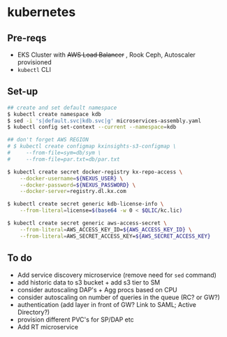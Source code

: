 # kubernetes

## Pre-reqs
* EKS Cluster with ~~AWS Load Balancer~~ , Rook Ceph, Autoscaler provisioned
* `kubectl` CLI


## Set-up
```bash
## create and set default namespace
$ kubectl create namespace kdb
$ sed -i 's|default.svc|kdb.svc|g' microservices-assembly.yaml
$ kubectl config set-context --current --namespace=kdb
```

```bash
## don't forget AWS REGION
# $ kubectl create configmap kxinsights-s3-configmap \
#     --from-file=sym=db/sym \
#     --from-file=par.txt=db/par.txt
```

```bash
$ kubectl create secret docker-registry kx-repo-access \
    --docker-username=${NEXUS_USER} \
    --docker-password=${NEXUS_PASSWORD} \
    --docker-server=registry.dl.kx.com
```

```bash
$ kubectl create secret generic kdb-license-info \
    --from-literal=license=$(base64 -w 0 < $QLIC/kc.lic)
```

```bash
$ kubectl create secret generic aws-access-secret \
    --from-literal=AWS_ACCESS_KEY_ID=${AWS_ACCESS_KEY_ID} \
    --from-literal=AWS_SECRET_ACCESS_KEY=${AWS_SECRET_ACCESS_KEY}
```    


## To do 
* Add service discovery microservice (remove need for `sed` command)
* add historic data to s3 bucket + add s3 tier to SM
* consider autoscaling DAP's + Agg procs based on CPU
* consider autoscaling on number of queries in the queue (RC? or GW?)
* authentication (add layer in front of GW? Link to SAML; Active Directory?)
* provision different PVC's for SP/DAP etc
* Add RT microservice